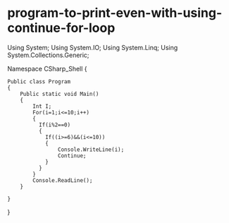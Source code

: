 # program-to-print-even-with-using-continue-for-loop
Using System;
Using System.IO;
Using System.Linq;
Using System.Collections.Generic;

Namespace CSharp_Shell
{

    Public class Program 
    {
        Public static void Main()
        {
			Int I;
			For(i=1;i<=10;i++)
            {
              If(i%2==0)
              {
              	If((i>=6)&&(i<=10))
              	{
              		Console.WriteLine(i);
              		Continue;
              	}
              }
            }
            Console.ReadLine();
        }
        
    }
}
